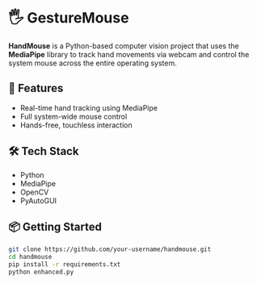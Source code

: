 # 🖐️ GestureMouse

**HandMouse** is a Python-based computer vision project that uses the **MediaPipe** library to track hand movements via webcam and control the system mouse across the entire operating system.

## 🚀 Features

- Real-time hand tracking using MediaPipe
- Full system-wide mouse control
- Hands-free, touchless interaction

## 🛠️ Tech Stack

- Python
- MediaPipe
- OpenCV
- PyAutoGUI

## 📦 Getting Started

```bash
git clone https://github.com/your-username/handmouse.git
cd handmouse
pip install -r requirements.txt
python enhanced.py
